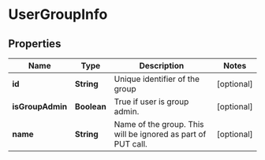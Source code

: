 
# UserGroupInfo

## Properties
Name | Type | Description | Notes
------------ | ------------- | ------------- | -------------
**id** | **String** | Unique identifier of the group |  [optional]
**isGroupAdmin** | **Boolean** | True if user is group admin. |  [optional]
**name** | **String** | Name of the group. This will be ignored as part of PUT call. |  [optional]



